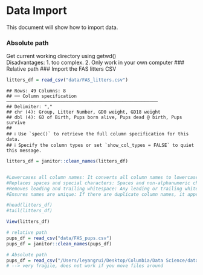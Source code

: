 Data Import
================

This document will show how to import data.

### Absolute path

Get current working directory using getwd()  
Disadvantages: 1. too complex. 2. Only work in your own computer \###
Relative path \### Import the FAS litters CSV

``` r
litters_df = read_csv("data/FAS_litters.csv")
```

    ## Rows: 49 Columns: 8
    ## ── Column specification ────────────────────────────────────────────────────────
    ## Delimiter: ","
    ## chr (4): Group, Litter Number, GD0 weight, GD18 weight
    ## dbl (4): GD of Birth, Pups born alive, Pups dead @ birth, Pups survive
    ## 
    ## ℹ Use `spec()` to retrieve the full column specification for this data.
    ## ℹ Specify the column types or set `show_col_types = FALSE` to quiet this message.

``` r
litters_df = janitor::clean_names(litters_df)


#Lowercases all column names: It converts all column names to lowercase for uniformity.
#Replaces spaces and special characters: Spaces and non-alphanumeric characters (e.g., !, @, #) are replaced with underscores (_).
#Removes leading and trailing whitespace: Any leading or trailing whitespace in column names is removed.
#Ensures names are unique: If there are duplicate column names, it appends a numeric suffix to ensure that each column has a unique name.'''

#head(litters_df)
#tail(litters_df)
```

``` r
View(litters_df)
```

``` r
# relative path
pups_df = read_csv("data/FAS_pups.csv")
pups_df = janitor::clean_names(pups_df)

# Absolute path
pups_df = read_csv("/Users/leyangrui/Desktop/Columbia/Data Science/data_wraggling1/data/FAS_pups.csv")
# --> very fragile, does not work if you move files around
```

